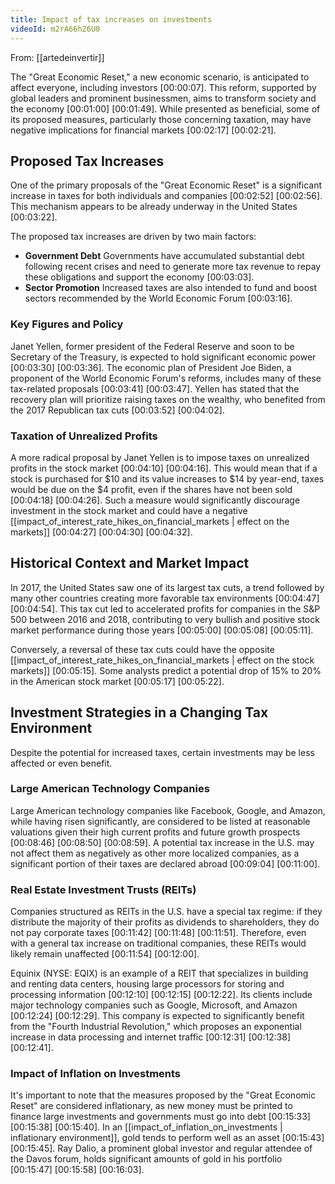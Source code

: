 ```yaml
---
title: Impact of tax increases on investments
videoId: m2rA66h26U0
---
```


From: [[artedeinvertir]] <br/> 

The "Great Economic Reset," a new economic scenario, is anticipated to affect everyone, including investors <a class="yt-timestamp" data-t="00:00:07">[00:00:07]</a>. This reform, supported by global leaders and prominent businessmen, aims to transform society and the economy <a class="yt-timestamp" data-t="00:01:00">[00:01:00]</a> <a class="yt-timestamp" data-t="00:01:49">[00:01:49]</a>. While presented as beneficial, some of its proposed measures, particularly those concerning taxation, may have negative implications for financial markets <a class="yt-timestamp" data-t="00:02:17">[00:02:17]</a> <a class="yt-timestamp" data-t="00:02:21">[00:02:21]</a>.

## Proposed Tax Increases

One of the primary proposals of the "Great Economic Reset" is a significant increase in taxes for both individuals and companies <a class="yt-timestamp" data-t="00:02:52">[00:02:52]</a> <a class="yt-timestamp" data-t="00:02:56">[00:02:56]</a>. This mechanism appears to be already underway in the United States <a class="yt-timestamp" data-t="00:03:22">[00:03:22]</a>.

The proposed tax increases are driven by two main factors:
*   **Government Debt** Governments have accumulated substantial debt following recent crises and need to generate more tax revenue to repay these obligations and support the economy <a class="yt-timestamp" data-t="00:03:03">[00:03:03]</a>.
*   **Sector Promotion** Increased taxes are also intended to fund and boost sectors recommended by the World Economic Forum <a class="yt-timestamp" data-t="00:03:16">[00:03:16]</a>.

### Key Figures and Policy
Janet Yellen, former president of the Federal Reserve and soon to be Secretary of the Treasury, is expected to hold significant economic power <a class="yt-timestamp" data-t="00:03:30">[00:03:30]</a> <a class="yt-timestamp" data-t="00:03:36">[00:03:36]</a>. The economic plan of President Joe Biden, a proponent of the World Economic Forum's reforms, includes many of these tax-related proposals <a class="yt-timestamp" data-t="00:03:41">[00:03:41]</a> <a class="yt-timestamp" data-t="00:03:47">[00:03:47]</a>. Yellen has stated that the recovery plan will prioritize raising taxes on the wealthy, who benefited from the 2017 Republican tax cuts <a class="yt-timestamp" data-t="00:03:52">[00:03:52]</a> <a class="yt-timestamp" data-t="00:04:02">[00:04:02]</a>.

### Taxation of Unrealized Profits
A more radical proposal by Janet Yellen is to impose taxes on unrealized profits in the stock market <a class="yt-timestamp" data-t="00:04:10">[00:04:10]</a> <a class="yt-timestamp" data-t="00:04:16">[00:04:16]</a>. This would mean that if a stock is purchased for $10 and its value increases to $14 by year-end, taxes would be due on the $4 profit, even if the shares have not been sold <a class="yt-timestamp" data-t="00:04:18">[00:04:18]</a> <a class="yt-timestamp" data-t="00:04:26">[00:04:26]</a>. Such a measure would significantly discourage investment in the stock market and could have a negative [[impact_of_interest_rate_hikes_on_financial_markets | effect on the markets]] <a class="yt-timestamp" data-t="00:04:27">[00:04:27]</a> <a class="yt-timestamp" data-t="00:04:30">[00:04:30]</a> <a class="yt-timestamp" data-t="00:04:32">[00:04:32]</a>.

## Historical Context and Market Impact

In 2017, the United States saw one of its largest tax cuts, a trend followed by many other countries creating more favorable tax environments <a class="yt-timestamp" data-t="00:04:47">[00:04:47]</a> <a class="yt-timestamp" data-t="00:04:54">[00:04:54]</a>. This tax cut led to accelerated profits for companies in the S&P 500 between 2016 and 2018, contributing to very bullish and positive stock market performance during those years <a class="yt-timestamp" data-t="00:05:00">[00:05:00]</a> <a class="yt-timestamp" data-t="00:05:08">[00:05:08]</a> <a class="yt-timestamp" data-t="00:05:11">[00:05:11]</a>.

Conversely, a reversal of these tax cuts could have the opposite [[impact_of_interest_rate_hikes_on_financial_markets | effect on the stock markets]] <a class="yt-timestamp" data-t="00:05:15">[00:05:15]</a>. Some analysts predict a potential drop of 15% to 20% in the American stock market <a class="yt-timestamp" data-t="00:05:17">[00:05:17]</a> <a class="yt-timestamp" data-t="00:05:22">[00:05:22]</a>.

## Investment Strategies in a Changing Tax Environment

Despite the potential for increased taxes, certain investments may be less affected or even benefit.

### Large American Technology Companies
Large American technology companies like Facebook, Google, and Amazon, while having risen significantly, are considered to be listed at reasonable valuations given their high current profits and future growth prospects <a class="yt-timestamp" data-t="00:08:46">[00:08:46]</a> <a class="yt-timestamp" data-t="00:08:50">[00:08:50]</a> <a class="yt-timestamp" data-t="00:08:59">[00:08:59]</a>. A potential tax increase in the U.S. may not affect them as negatively as other more localized companies, as a significant portion of their taxes are declared abroad <a class="yt-timestamp" data-t="00:09:04">[00:09:04]</a> <a class="yt-timestamp" data-t="00:11:00">[00:11:00]</a>.

### Real Estate Investment Trusts (REITs)
Companies structured as REITs in the U.S. have a special tax regime: if they distribute the majority of their profits as dividends to shareholders, they do not pay corporate taxes <a class="yt-timestamp" data-t="00:11:42">[00:11:42]</a> <a class="yt-timestamp" data-t="00:11:48">[00:11:48]</a> <a class="yt-timestamp" data-t="00:11:51">[00:11:51]</a>. Therefore, even with a general tax increase on traditional companies, these REITs would likely remain unaffected <a class="yt-timestamp" data-t="00:11:54">[00:11:54]</a> <a class="yt-timestamp" data-t="00:12:00">[00:12:00]</a>.

Equinix (NYSE: EQIX) is an example of a REIT that specializes in building and renting data centers, housing large processors for storing and processing information <a class="yt-timestamp" data-t="00:12:10">[00:12:10]</a> <a class="yt-timestamp" data-t="00:12:15">[00:12:15]</a> <a class="yt-timestamp" data-t="00:12:22">[00:12:22]</a>. Its clients include major technology companies such as Google, Microsoft, and Amazon <a class="yt-timestamp" data-t="00:12:24">[00:12:24]</a> <a class="yt-timestamp" data-t="00:12:29">[00:12:29]</a>. This company is expected to significantly benefit from the "Fourth Industrial Revolution," which proposes an exponential increase in data processing and internet traffic <a class="yt-timestamp" data-t="00:12:31">[00:12:31]</a> <a class="yt-timestamp" data-t="00:12:38">[00:12:38]</a> <a class="yt-timestamp" data-t="00:12:41">[00:12:41]</a>.

### Impact of Inflation on Investments
It's important to note that the measures proposed by the "Great Economic Reset" are considered inflationary, as new money must be printed to finance large investments and governments must go into debt <a class="yt-timestamp" data-t="00:15:33">[00:15:33]</a> <a class="yt-timestamp" data-t="00:15:38">[00:15:38]</a> <a class="yt-timestamp" data-t="00:15:40">[00:15:40]</a>. In an [[impact_of_inflation_on_investments | inflationary environment]], gold tends to perform well as an asset <a class="yt-timestamp" data-t="00:15:43">[00:15:43]</a> <a class="yt-timestamp" data-t="00:15:45">[00:15:45]</a>. Ray Dalio, a prominent global investor and regular attendee of the Davos forum, holds significant amounts of gold in his portfolio <a class="yt-timestamp" data-t="00:15:47">[00:15:47]</a> <a class="yt-timestamp" data-t="00:15:58">[00:15:58]</a> <a class="yt-timestamp" data-t="00:16:03">[00:16:03]</a>.
